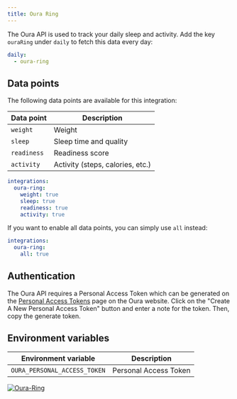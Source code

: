 ```yaml
---
title: Oura Ring
---
```


The Oura API is used to track your daily sleep and activity. Add the key `ouraRing` under `daily` to fetch this data every day:

```yaml title=".stethoscoperc.yml"
daily:
  - oura-ring
```

## Data points

The following data points are available for this integration:

| Data point  | Description                      |
| ----------- | -------------------------------- |
| `weight`    | Weight                           |
| `sleep`     | Sleep time and quality           |
| `readiness` | Readiness score                  |
| `activity`  | Activity (steps, calories, etc.) |

```yaml title=".stethoscoperc.yml"
integrations:
  oura-ring:
    weight: true
    sleep: true
    readiness: true
    activity: true
```

If you want to enable all data points, you can simply use `all` instead:

```yaml title=".stethoscoperc.yml"
integrations:
  oura-ring:
    all: true
```

## Authentication

The Oura API requires a Personal Access Token which can be generated on the [Personal Access Tokens](https://cloud.ouraring.com/personal-access-tokens) page on the Oura website. Click on the "Create A New Personal Access Token" button and enter a note for the token. Then, copy the generate token.

## Environment variables

| Environment variable         | Description           |
| ---------------------------- | --------------------- |
| `OURA_PERSONAL_ACCESS_TOKEN` | Personal Access Token |

<a href="/docs/integrations/oura-ring"><img class="logos" alt="Oura-Ring" src="https://stethoscope.js.org/branding/integrations/oura-ring.png" /></a>
